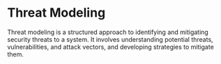 # Threat Modeling

Threat modeling is a structured approach to identifying and mitigating security threats to a system. It involves understanding potential threats, vulnerabilities, and attack vectors, and developing strategies to mitigate them.
